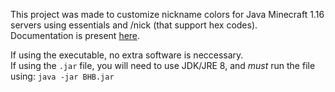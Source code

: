 This project was made to customize nickname colors for Java Minecraft 1.16 servers using essentials and /nick (that support hex codes). <br>
Documentation is present [here](https://www.safesurvival.net/threads/hex-blender-gui-version.4829/).

If using the executable, no extra software is neccessary. <br>
If using the `.jar` file, you will need to use JDK/JRE 8, and _must_ run the file using:
`java -jar BHB.jar`
